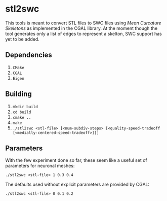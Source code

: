 stl2swc
=======

This tools is meant to convert STL files to SWC files using _Mean Curcature
Skeletons_ as implemented in the CGAL library. At the moment though the tool
generates only a list of edges to represent a skelton, SWC support has yet to be
added.

Dependencies
------------

1. `CMake`
2. `CGAL`
3. `Eigen`

Building
--------

1. `mkdir build`
2. `cd build`
3. `cmake ..`
4. `make`
5. `./stl2swc <stl-file> [<num-subdiv-steps> [<quality-speed-tradeoff [<medially-centered-speed-tradeoff>]]]`

Parameters
----------

With the few experiment done so far, these seem like a useful set of parameters
for neuronal meshes:

`./stl2swc <stl-file> 1 0.3 0.4`

The defaults used without explicit parameters are provided by CGAL:

`./stl2swc <stl-file> 0 0.1 0.2`
